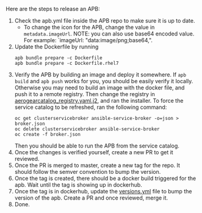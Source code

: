 Here are the steps to release an APB:

1. Check the apb.yml file inside the APB repo to make sure it is up to date. 
    - To change the icon for the APB, change the value in `metadata.imageUrl`. NOTE: you can also use base64 encoded value. For example: `imageUrl: "data:image/png;base64,<based64 encoded content>".
2. Update the Dockerfile by running 
    ````
    apb bundle prepare -c Dockerfile
    apb bundle prepare -c Dockerfile.rhel7
    ````
3. Verify the APB by building an image and deploy it somewhere. If `apb build` and `apb push` works for you, you should be easily verify it locally. Otherwise you may need to build an image with the docker file, and push it to a remote registry. Then change the registry in [aerogearcatalog_registry.yaml.j2](./roles/ansible-service-broker-setup/templates/aerogearcatalog_registry.yaml.j2), and ran the installer. To force the service catalog to be refreshed, ran the following command:
    ```
    oc get clusterservicebroker ansible-service-broker -o=json > broker.json
    oc delete clusterservicebroker ansible-service-broker
    oc create -f broker.json
    ```
    Then you should be able to run the APB from the service catalog.
4. Once the changes is verified yourself, create a new PR to get it reviewed.
5. Once the PR is merged to master, create a new tag for the repo. It should follow the semver convention to bump the version.
6. Once the tag is created, there should be a docker build triggered for the apb. Wait until the tag is showing up in dockerhub.
7. Once the tag is in dockerhub, update the [versions.yml](./version.yml) file to bump the version of the apb. Create a PR and once reviewed, merge it. 
8. Done.
